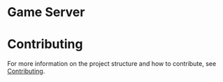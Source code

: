 # Game Server

# Contributing

For more information on the project structure and how to contribute, see [Contributing](./docs/contributing.md).
